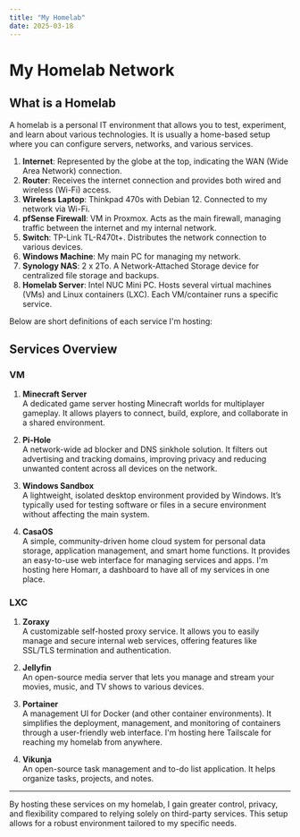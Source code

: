 ```yaml
---
title: "My Homelab"
date: 2025-03-18
---
```


# My Homelab Network

## What is a Homelab
A homelab is a personal IT environment that allows you to test, experiment, and learn about various technologies. It is usually a home-based setup where you can configure servers, networks, and various services.


1. **Internet**: Represented by the globe at the top, indicating the WAN (Wide Area Network) connection.
2. **Router**: Receives the internet connection and provides both wired and wireless (Wi-Fi) access.
3. **Wireless Laptop**: Thinkpad 470s with Debian 12. Connected to my network via Wi-Fi.
4. **pfSense Firewall**: VM in Proxmox. Acts as the main firewall, managing traffic between the internet and my internal network.
5. **Switch**: TP-Link TL-R470t+. Distributes the network connection to various devices.
6. **Windows Machine**: My main PC for managing my network.
7. **Synology NAS**:  2 x 2To. A Network-Attached Storage device for centralized file storage and backups.
8. **Homelab Server**: Intel NUC Mini PC. Hosts several virtual machines (VMs) and Linux containers (LXC). Each VM/container runs a specific service.

Below are short definitions of each service I'm hosting:

## Services Overview

### VM

1. **Minecraft Server**  
   A dedicated game server hosting Minecraft worlds for multiplayer gameplay. It allows players to connect, build, explore, and collaborate in a shared environment.

2. **Pi-Hole**  
   A network-wide ad blocker and DNS sinkhole solution. It filters out advertising and tracking domains, improving privacy and reducing unwanted content across all devices on the network.

3. **Windows Sandbox**  
   A lightweight, isolated desktop environment provided by Windows. It’s typically used for testing software or files in a secure environment without affecting the main system.

4. **CasaOS**  
   A simple, community-driven home cloud system for personal data storage, application management, and smart home functions. It provides an easy-to-use web interface for managing services and apps. I'm hosting here Homarr, a dashboard to have all of my services in one place.

### LXC

1. **Zoraxy**  
   A customizable self-hosted proxy service. It allows you to easily manage and secure internal web services, offering features like SSL/TLS termination and authentication.

2. **Jellyfin**  
   An open-source media server that lets you manage and stream your movies, music, and TV shows to various devices.

3. **Portainer**  
   A management UI for Docker (and other container environments). It simplifies the deployment, management, and monitoring of containers through a user-friendly web interface. I'm hosting here Tailscale for reaching my homelab from anywhere.

4. **Vikunja**  
   An open-source task management and to-do list application. It helps organize tasks, projects, and notes.

---

By hosting these services on my homelab, I gain greater control, privacy, and flexibility compared to relying solely on third-party services. This setup allows for a robust environment tailored to my specific needs.

